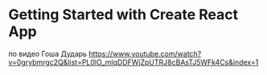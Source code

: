 # Getting Started with Create React App

по видео Гоша Дударь https://www.youtube.com/watch?v=0grybmrgc2Q&list=PL0lO_mIqDDFWjZpUTRJ8cBAsTJ5WFk4Cs&index=1
